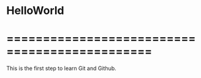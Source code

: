 # HelloWorld
==============================================
==============================================
This is the first step to learn Git and Github.
